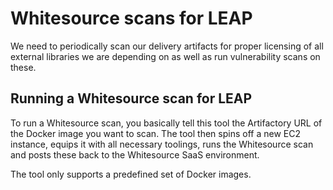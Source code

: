 # Whitesource scans for LEAP

We need to periodically scan our delivery artifacts for proper licensing of all external libraries we are depending on as well as run vulnerability scans on these.

## Running a Whitesource scan for LEAP

To run a Whitesource scan, you basically tell this tool the Artifactory URL of the Docker image you want to scan. The tool then spins off a new EC2 instance, equips it with all necessary toolings, runs the Whitesource scan and posts these back to the Whitesource SaaS environment.

The tool only supports a predefined set of Docker images.
